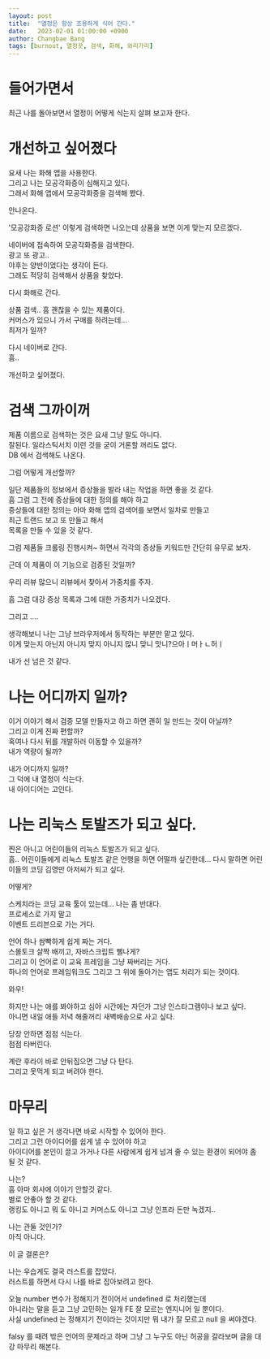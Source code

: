 ```yaml
---
layout: post
title:  "열정은 항상 조용하게 식어 간다."
date:   2023-02-01 01:00:00 +0900
author: Changbae Bang
tags: [burnout, 열정끗, 검색, 화해, 와리가리]
---
```


# 들어가면서
최근 나를 돌아보면서 열정이 어떻게 식는지 살펴 보고자 한다.

# 개선하고 싶어졌다
요새 나는 화해 앱을 사용한다.  
그리고 나는 모공각화증이 심해지고 있다.  
그래서 화해 앱에서 모공각화증을 검색해 봤다.  

안나온다.  

'모공강화증 로션' 이렇게 검색하면 나오는데 상품을 보면 이게 맞는지 모르겠다.   

네이버에 접속하여 모공각화증을 검색한다.  
광고 또 광고..  
야후는 양반이었다는 생각이 든다.  
그래도 적당히 검색해서 상품을 찾았다.  

다시 화해로 간다.  

상품 검색.. 흠 괜찮을 수 있는 제품이다.  
커머스가 있으니 가서 구매를 하려는데...   
최저가 일까?

다시 네이버로 간다.  
흠..

개선하고 싶어졌다.

# 검색 그까이꺼
제품 이름으로 검색하는 것은 요새 그냥 말도 아니다.  
잘된다. 일라스틱서치 이런 것을 굳이 거론할 꺼리도 없다.  
DB 에서 검색해도 나온다.  

그럼 어떻게 개선할까?  

일단 제품들의 정보에서 증상들을 발라 내는 작업을 하면 좋을 것 같다.  
흠 그럼 그 전에 증상들에 대한 정의를 해야 하고  
증상들에 대한 정의는 아마 화해 앱의 검색어를 보면서 일차로 만들고  
최근 트랜드 보고 또 만들고 해서  
목록을 만들 수 있을 것 같다.  


그럼 제품들 크롤링 진행시켜~ 하면서 각각의 증상들 키워드만 간단히 유무로 보자.  

근데 이 제품이 이 기능으로 검증된 것일까?  

우리 리뷰 많으니 리뷰에서 찾아서 가중치를 주자.

흠 그럼 대강 증상 목록과 그에 대한 가중치가 나오겠다.

그리고 ....


생각해보니 나는 그냥 브라우저에서 동작하는 부분만 맡고 있다.  
이게 맞는지 아닌지 아니지 맞지 아니지 많니 맞니 맛니?으아ㅣ머ㅏㄴ허ㅣ  

내가 선 넘은 것 같다.

# 나는 어디까지 일까?
이거 이야기 해서 검증 모델 만들자고 하고 하면 괜히 일 만드는 것이 아닐까?  
그리고 이게 진짜 편할까?  
혹여나 다시 뒤를 개발하러 이동할 수 있을까?  
내가 역량이 될까?  

내가 어디까지 일까?  
그 덕에 내 열정이 식는다.  
내 아이디어는 고인다.  

# 나는 리눅스 토발즈가 되고 싶다.
찐은 아니고 어린이들의 리눅스 토발즈가 되고 싶다.  
흠.. 어린이들에게 리눅스 토발즈 같은 언행을 하면 어떨까 싶긴한데...
다시 말하면 어린이들의 코딩 김영만 아저씨가 되고 싶다.  

어떻게?  

스케치라는 코딩 교육 툴이 있는데... 
나는 좀 반대다.  
프로세스로 가지 말고  
이벤트 드리븐으로 가는 거다.  

언어 하나 쌈빡하게 쉽게 짜는 거다.  
스몰토크 살짝 배끼고, 자바스크립트 삘나게?  
그리고 이 언어로 이 교육 프레임을 그냥 짜버리는 거다.  
하나의 언어로 프레임워크도 그리고 그 위에 돌아가는 앱도 처리가 되는 것이다.  

와우!

하지만 나는 애를 봐야하고 심야 시간에는 자던가 그냥 인스타그램이나 보고 싶다.  
아니면 내일 애들 저녁 해줄꺼리 새벽배송으로 사고 싶다.  

당장 안하면 점점 식는다.  
점점 타버린다.  

계란 후라이 바로 안뒤집으면 그냥 다 탄다.  
그리고 못먹게 되고 버려야 한다.  


# 마무리
일 하고 싶은 거 생각나면 바로 시작할 수 있어야 한다.  
그리고 그런 아이디어를 쉽게 낼 수 있어야 하고  
아이디어를 본인이 끌고 가거나 다른 사람에게 쉽게 넘겨 줄 수 있는 환경이 되어야 좀 될 것 같다.  

나는?  
흠 아마 회사에 이야기 안할것 같다.  
별로 안좋아 할 것 같다.  
랭킹도 아니고 뭐 도 아니고 커머스도 아니고 그냥 인프라 돈만 녹겠지..  

나는 관둘 것인가?  
아직 아니다.  

이 글 결론은?

나는 우습게도 결국 러스트를 잡았다.  
러스트를 하면서 다시 나를 바로 잡아보려고 한다. 

오늘 number 변수가 정해지기 전이어서 undefined 로 처리했는데  
아니라는 말을 듣고 그냥 고민하는 일개 FE 잘 모르는 엔지니어 일 뿐이다.  
사실 undefined 는 정해지기 전이라는 것이지만 뭐 내가 잘 모르고 null 을 써야겠다.  

falsy 를 때려 밖은 언어의 문제라고 하며 그냥 그 누구도 아닌 허공을 갈라보며 글을 대강 마무리 해본다.